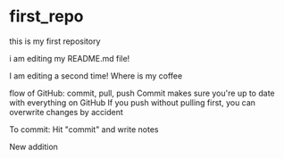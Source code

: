 # first_repo
this is my first repository

i am editing my README.md file!

I am editing a second time! Where is my coffee

flow of GitHub: commit, pull, push
Commit makes sure you're up to date with everything on GitHub
If you push without pulling first, you can overwrite changes by accident

To commit:
Hit "commit" and write notes

New addition
